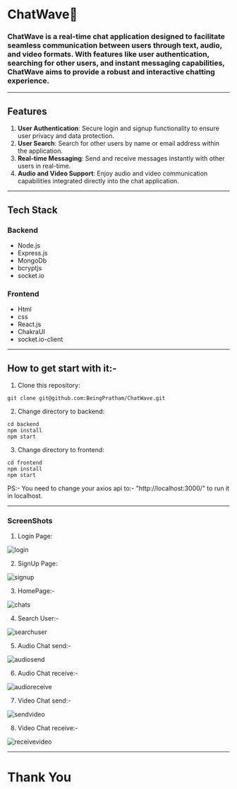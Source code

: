 <h1>ChatWave🚀</h1>
<h3>ChatWave is a real-time chat application designed to facilitate seamless communication between users through text, audio, and video formats. With features like user authentication, searching for other users, and instant messaging capabilities, ChatWave aims to provide a robust and interactive chatting experience.</h3>
<hr>

<h2>Features</h2>

1. **User Authentication**: Secure login and signup functionality to ensure user privacy and data protection.
1. **User Search**: Search for other users by name or email address within the application.
1. **Real-time Messaging**: Send and receive messages instantly with other users in real-time.
1. **Audio and Video Support**: Enjoy audio and video communication capabilities integrated directly into the chat application.

<hr>

<h2>Tech Stack</h2>

<h3>Backend</h3>

+ Node.js
+ Express.js
+ MongoDb
+ bcryptjs
+ socket.io

<h3>Frontend</h3>

+ Html
+ css
+ React.js
+ ChakraUI
+ socket.io-client

<hr>
<h2>How to get start with it:- </h2>

1. Clone this repository:

```
git clone git@github.com:BeingPratham/ChatWave.git

```

2. Change directory to backend:

```
cd backend
npm install
npm start

```

3. Change directory to frontend:

```
cd frontend
npm install
npm start

```

PS:- You need to change your axios api to:-  "http://localhost:3000/" to run it in localhost.




<hr>

<h3>ScreenShots</h3>

1. Login Page:

![login](https://github.com/BeingPratham/ChatWave/assets/89316929/42e908aa-ffc5-4b71-932a-be266bcc5edb)

2. SignUp Page:

![signup](https://github.com/BeingPratham/ChatWave/assets/89316929/abe2a0b7-8ad8-4a9a-9bd4-65160e25067b)

3. HomePage:- 

![chats](https://github.com/BeingPratham/ChatWave/assets/89316929/c3900952-00f5-4ea2-b0fc-fab4e3e0a8ed)

4. Search User:-

![searchuser](https://github.com/BeingPratham/ChatWave/assets/89316929/f2d72024-f574-4686-ab10-1bc5da507eba)

5. Audio Chat send:-

![audiosend](https://github.com/BeingPratham/ChatWave/assets/89316929/c330f78e-1507-4813-bcdf-23a656e781c1)

6. Audio Chat receive:-

![audioreceive](https://github.com/BeingPratham/ChatWave/assets/89316929/e49dbdfe-7c55-4981-8bcc-87d16431a61f)

7. Video Chat send:-

![sendvideo](https://github.com/BeingPratham/ChatWave/assets/89316929/6c2004f7-7b2d-431c-acda-c3bd85fbd41a)

8. Video Chat receive:-

![receivevideo](https://github.com/BeingPratham/ChatWave/assets/89316929/f294211d-e1e5-46f1-8268-6baf06eeb447)
<hr>

<h1>Thank You</h1>







   






